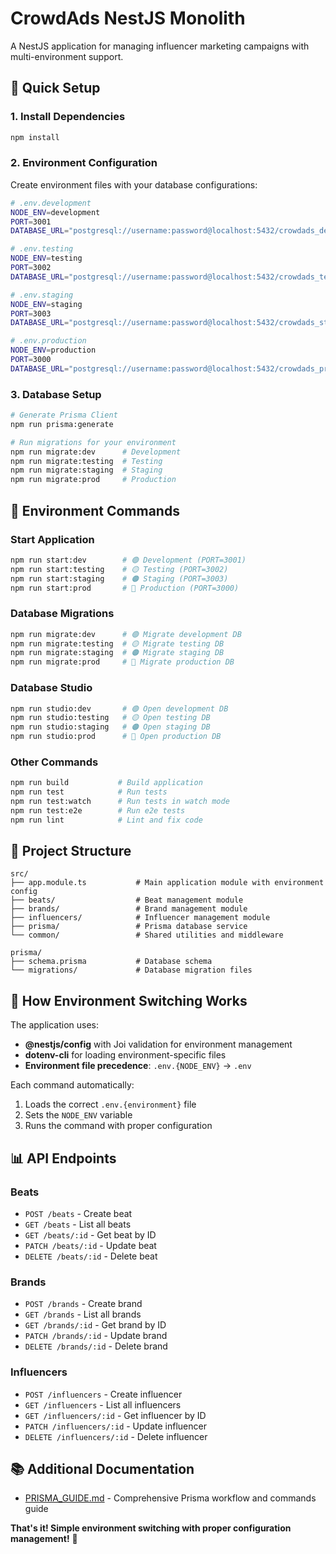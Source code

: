 # CrowdAds NestJS Monolith

A NestJS application for managing influencer marketing campaigns with multi-environment support.

## 🚀 Quick Setup

### 1. Install Dependencies
```bash
npm install
```

### 2. Environment Configuration
Create environment files with your database configurations:

```bash
# .env.development
NODE_ENV=development
PORT=3001
DATABASE_URL="postgresql://username:password@localhost:5432/crowdads_dev?schema=public"

# .env.testing  
NODE_ENV=testing
PORT=3002
DATABASE_URL="postgresql://username:password@localhost:5432/crowdads_test?schema=public"

# .env.staging
NODE_ENV=staging
PORT=3003
DATABASE_URL="postgresql://username:password@localhost:5432/crowdads_staging?schema=public"

# .env.production
NODE_ENV=production
PORT=3000
DATABASE_URL="postgresql://username:password@localhost:5432/crowdads_prod?schema=public"
```

### 3. Database Setup
```bash
# Generate Prisma Client
npm run prisma:generate

# Run migrations for your environment
npm run migrate:dev      # Development
npm run migrate:testing  # Testing
npm run migrate:staging  # Staging
npm run migrate:prod     # Production
```

## 🔄 Environment Commands

### Start Application
```bash
npm run start:dev        # 🟢 Development (PORT=3001)
npm run start:testing    # 🟡 Testing (PORT=3002)  
npm run start:staging    # 🟠 Staging (PORT=3003)
npm run start:prod       # 🔴 Production (PORT=3000)
```

### Database Migrations
```bash
npm run migrate:dev      # 🟢 Migrate development DB
npm run migrate:testing  # 🟡 Migrate testing DB
npm run migrate:staging  # 🟠 Migrate staging DB
npm run migrate:prod     # 🔴 Migrate production DB
```

### Database Studio
```bash
npm run studio:dev       # 🟢 Open development DB
npm run studio:testing   # 🟡 Open testing DB
npm run studio:staging   # 🟠 Open staging DB
npm run studio:prod      # 🔴 Open production DB
```

### Other Commands
```bash
npm run build           # Build application
npm run test            # Run tests
npm run test:watch      # Run tests in watch mode
npm run test:e2e        # Run e2e tests
npm run lint            # Lint and fix code
```

## 📁 Project Structure

```
src/
├── app.module.ts           # Main application module with environment config
├── beats/                  # Beat management module
├── brands/                 # Brand management module
├── influencers/            # Influencer management module
├── prisma/                 # Prisma database service
└── common/                 # Shared utilities and middleware

prisma/
├── schema.prisma           # Database schema
└── migrations/             # Database migration files
```

## 🔧 How Environment Switching Works

The application uses:
- **@nestjs/config** with Joi validation for environment management
- **dotenv-cli** for loading environment-specific files
- **Environment file precedence**: `.env.{NODE_ENV}` → `.env`

Each command automatically:
1. Loads the correct `.env.{environment}` file
2. Sets the `NODE_ENV` variable
3. Runs the command with proper configuration

## 📊 API Endpoints

### Beats
- `POST /beats` - Create beat
- `GET /beats` - List all beats
- `GET /beats/:id` - Get beat by ID
- `PATCH /beats/:id` - Update beat
- `DELETE /beats/:id` - Delete beat

### Brands  
- `POST /brands` - Create brand
- `GET /brands` - List all brands
- `GET /brands/:id` - Get brand by ID
- `PATCH /brands/:id` - Update brand
- `DELETE /brands/:id` - Delete brand

### Influencers
- `POST /influencers` - Create influencer  
- `GET /influencers` - List all influencers
- `GET /influencers/:id` - Get influencer by ID
- `PATCH /influencers/:id` - Update influencer
- `DELETE /influencers/:id` - Delete influencer

## 📚 Additional Documentation

- [PRISMA_GUIDE.md](./PRISMA_GUIDE.md) - Comprehensive Prisma workflow and commands guide

**That's it! Simple environment switching with proper configuration management!** 🎯